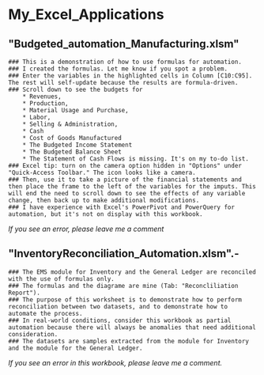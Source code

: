 # My_Excel_Applications
    
## "Budgeted_automation_Manufacturing.xlsm" 
    ### This is a demonstration of how to use formulas for automation.
    ### I created the formulas. Let me know if you spot a problem.
    ### Enter the variables in the highlighted cells in Column [C10:C95]. The rest will self-update because the results are formula-driven.
    ### Scroll down to see the budgets for 
        * Revenues, 
        * Production, 
        * Material Usage and Purchase, 
        * Labor, 
        * Selling & Administration, 
        * Cash
        * Cost of Goods Manufactured
        * The Budgeted Income Statement
        * The Budgeted Balance Sheet
        * The Statement of Cash Flows is missing. It's on my to-do list.
    ### Excel tip: turn on the camera option hidden in "Options" under "Quick-Access Toolbar." The icon looks like a camera.
    ### Then, use it to take a picture of the financial statements and then place the frame to the left of the variables for the imputs. This will end the need to scroll down to see the effects of any variable change, then back up to make additional modifications.
    ### I have experience with Excel's PowerPivot and PowerQuery for automation, but it's not on display with this workbook.

*If you see an error, please leave me a comment*
    
## "InventoryReconciliation_Automation.xlsm".- 
    ### The EMS module for Inventory and the General Ledger are reconciled with the use of formulas only. 
    ### The formulas and the diagrame are mine (Tab: "Reconcliliation Report"). 
    ### The purpose of this worksheet is to demonstrate how to perform reconciliation between two datasets, and to demonstrate how to automate the process.
    ### In real-world conditions, consider this workbook as partial automation because there will always be anomalies that need additional consideration.
    ### The datasets are samples extracted from the module for Inventory and the module for the General Ledger.

*If you see an error in this workbook, please leave me a comment.*
